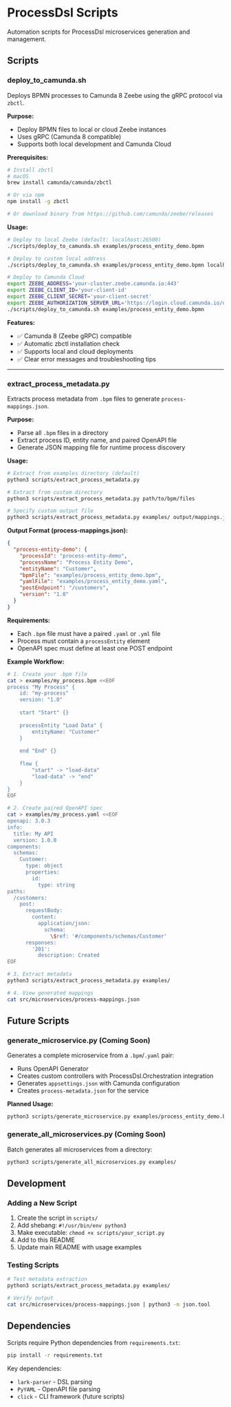 # ProcessDsl Scripts

Automation scripts for ProcessDsl microservices generation and management.

## Scripts

### deploy_to_camunda.sh

Deploys BPMN processes to Camunda 8 Zeebe using the gRPC protocol via `zbctl`.

**Purpose:**
- Deploy BPMN files to local or cloud Zeebe instances
- Uses gRPC (Camunda 8 compatible)
- Supports both local development and Camunda Cloud

**Prerequisites:**
```bash
# Install zbctl
# macOS
brew install camunda/camunda/zbctl

# Or via npm
npm install -g zbctl

# Or download binary from https://github.com/camunda/zeebe/releases
```

**Usage:**
```bash
# Deploy to local Zeebe (default: localhost:26500)
./scripts/deploy_to_camunda.sh examples/process_entity_demo.bpmn

# Deploy to custom local address
./scripts/deploy_to_camunda.sh examples/process_entity_demo.bpmn localhost:26500

# Deploy to Camunda Cloud
export ZEEBE_ADDRESS='your-cluster.zeebe.camunda.io:443'
export ZEEBE_CLIENT_ID='your-client-id'
export ZEEBE_CLIENT_SECRET='your-client-secret'
export ZEEBE_AUTHORIZATION_SERVER_URL='https://login.cloud.camunda.io/oauth/token'
./scripts/deploy_to_camunda.sh examples/process_entity_demo.bpmn
```

**Features:**
- ✅ Camunda 8 (Zeebe gRPC) compatible
- ✅ Automatic zbctl installation check
- ✅ Supports local and cloud deployments
- ✅ Clear error messages and troubleshooting tips

---

### extract_process_metadata.py

Extracts process metadata from `.bpm` files to generate `process-mappings.json`.

**Purpose:**
- Parse all `.bpm` files in a directory
- Extract process ID, entity name, and paired OpenAPI file
- Generate JSON mapping file for runtime process discovery

**Usage:**
```bash
# Extract from examples directory (default)
python3 scripts/extract_process_metadata.py

# Extract from custom directory
python3 scripts/extract_process_metadata.py path/to/bpm/files

# Specify custom output file
python3 scripts/extract_process_metadata.py examples/ output/mappings.json
```

**Output Format (process-mappings.json):**
```json
{
  "process-entity-demo": {
    "processId": "process-entity-demo",
    "processName": "Process Entity Demo",
    "entityName": "Customer",
    "bpmFile": "examples/process_entity_demo.bpm",
    "yamlFile": "examples/process_entity_demo.yaml",
    "postEndpoint": "/customers",
    "version": "1.0"
  }
}
```

**Requirements:**
- Each `.bpm` file must have a paired `.yaml` or `.yml` file
- Process must contain a `processEntity` element
- OpenAPI spec must define at least one POST endpoint

**Example Workflow:**
```bash
# 1. Create your .bpm file
cat > examples/my_process.bpm <<EOF
process "My Process" {
    id: "my-process"
    version: "1.0"
    
    start "Start" {}
    
    processEntity "Load Data" {
        entityName: "Customer"
    }
    
    end "End" {}
    
    flow {
        "start" -> "load-data"
        "load-data" -> "end"
    }
}
EOF

# 2. Create paired OpenAPI spec
cat > examples/my_process.yaml <<EOF
openapi: 3.0.3
info:
  title: My API
  version: 1.0.0
components:
  schemas:
    Customer:
      type: object
      properties:
        id:
          type: string
paths:
  /customers:
    post:
      requestBody:
        content:
          application/json:
            schema:
              \$ref: '#/components/schemas/Customer'
      responses:
        '201':
          description: Created
EOF

# 3. Extract metadata
python3 scripts/extract_process_metadata.py examples/

# 4. View generated mappings
cat src/microservices/process-mappings.json
```

## Future Scripts

### generate_microservice.py (Coming Soon)
Generates a complete microservice from a `.bpm`/`.yaml` pair:
- Runs OpenAPI Generator
- Creates custom controllers with ProcessDsl.Orchestration integration
- Generates `appsettings.json` with Camunda configuration
- Creates `process-metadata.json` for the service

**Planned Usage:**
```bash
python3 scripts/generate_microservice.py examples/process_entity_demo.bpm
```

### generate_all_microservices.py (Coming Soon)
Batch generates all microservices from a directory:
```bash
python3 scripts/generate_all_microservices.py examples/
```

## Development

### Adding a New Script

1. Create the script in `scripts/`
2. Add shebang: `#!/usr/bin/env python3`
3. Make executable: `chmod +x scripts/your_script.py`
4. Add to this README
5. Update main README with usage examples

### Testing Scripts

```bash
# Test metadata extraction
python3 scripts/extract_process_metadata.py examples/

# Verify output
cat src/microservices/process-mappings.json | python3 -m json.tool
```

## Dependencies

Scripts require Python dependencies from `requirements.txt`:
```bash
pip install -r requirements.txt
```

Key dependencies:
- `lark-parser` - DSL parsing
- `PyYAML` - OpenAPI file parsing
- `click` - CLI framework (future scripts)
